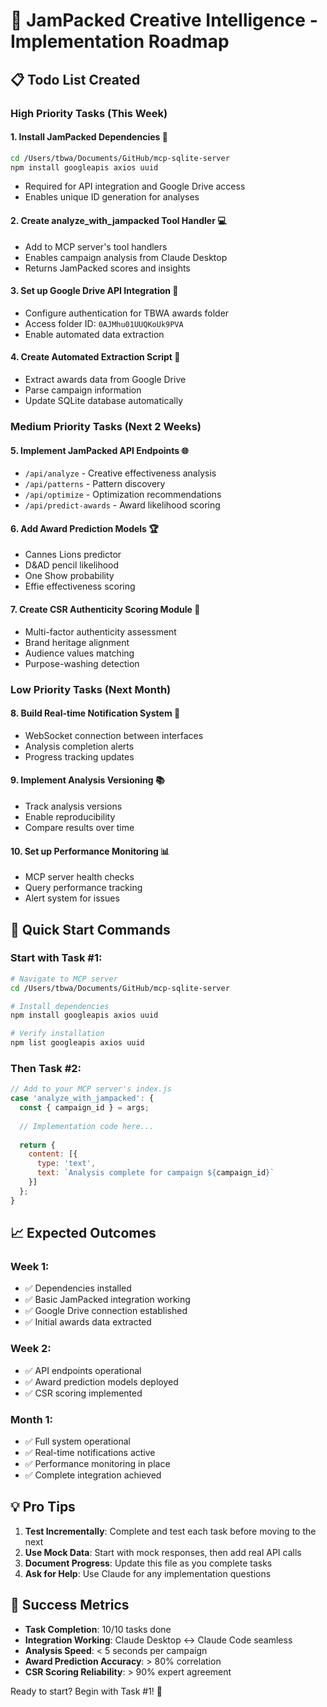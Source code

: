 # 🚀 JamPacked Creative Intelligence - Implementation Roadmap

## 📋 Todo List Created

### **High Priority Tasks (This Week)**

#### 1. **Install JamPacked Dependencies** 🔧
```bash
cd /Users/tbwa/Documents/GitHub/mcp-sqlite-server
npm install googleapis axios uuid
```
- Required for API integration and Google Drive access
- Enables unique ID generation for analyses

#### 2. **Create analyze_with_jampacked Tool Handler** 💻
- Add to MCP server's tool handlers
- Enables campaign analysis from Claude Desktop
- Returns JamPacked scores and insights

#### 3. **Set up Google Drive API Integration** 📁
- Configure authentication for TBWA awards folder
- Access folder ID: `0AJMhu01UUQKoUk9PVA`
- Enable automated data extraction

#### 4. **Create Automated Extraction Script** 🔄
- Extract awards data from Google Drive
- Parse campaign information
- Update SQLite database automatically

### **Medium Priority Tasks (Next 2 Weeks)**

#### 5. **Implement JamPacked API Endpoints** 🌐
- `/api/analyze` - Creative effectiveness analysis
- `/api/patterns` - Pattern discovery
- `/api/optimize` - Optimization recommendations
- `/api/predict-awards` - Award likelihood scoring

#### 6. **Add Award Prediction Models** 🏆
- Cannes Lions predictor
- D&AD pencil likelihood
- One Show probability
- Effie effectiveness scoring

#### 7. **Create CSR Authenticity Scoring Module** 🌱
- Multi-factor authenticity assessment
- Brand heritage alignment
- Audience values matching
- Purpose-washing detection

### **Low Priority Tasks (Next Month)**

#### 8. **Build Real-time Notification System** 🔔
- WebSocket connection between interfaces
- Analysis completion alerts
- Progress tracking updates

#### 9. **Implement Analysis Versioning** 📚
- Track analysis versions
- Enable reproducibility
- Compare results over time

#### 10. **Set up Performance Monitoring** 📊
- MCP server health checks
- Query performance tracking
- Alert system for issues

## 🎯 Quick Start Commands

### Start with Task #1:
```bash
# Navigate to MCP server
cd /Users/tbwa/Documents/GitHub/mcp-sqlite-server

# Install dependencies
npm install googleapis axios uuid

# Verify installation
npm list googleapis axios uuid
```

### Then Task #2:
```javascript
// Add to your MCP server's index.js
case 'analyze_with_jampacked': {
  const { campaign_id } = args;
  
  // Implementation code here...
  
  return {
    content: [{
      type: 'text',
      text: `Analysis complete for campaign ${campaign_id}`
    }]
  };
}
```

## 📈 Expected Outcomes

### Week 1:
- ✅ Dependencies installed
- ✅ Basic JamPacked integration working
- ✅ Google Drive connection established
- ✅ Initial awards data extracted

### Week 2:
- ✅ API endpoints operational
- ✅ Award prediction models deployed
- ✅ CSR scoring implemented

### Month 1:
- ✅ Full system operational
- ✅ Real-time notifications active
- ✅ Performance monitoring in place
- ✅ Complete integration achieved

## 💡 Pro Tips

1. **Test Incrementally**: Complete and test each task before moving to the next
2. **Use Mock Data**: Start with mock responses, then add real API calls
3. **Document Progress**: Update this file as you complete tasks
4. **Ask for Help**: Use Claude for any implementation questions

## 🚦 Success Metrics

- **Task Completion**: 10/10 tasks done
- **Integration Working**: Claude Desktop ↔️ Claude Code seamless
- **Analysis Speed**: < 5 seconds per campaign
- **Award Prediction Accuracy**: > 80% correlation
- **CSR Scoring Reliability**: > 90% expert agreement

Ready to start? Begin with Task #1! 🎉